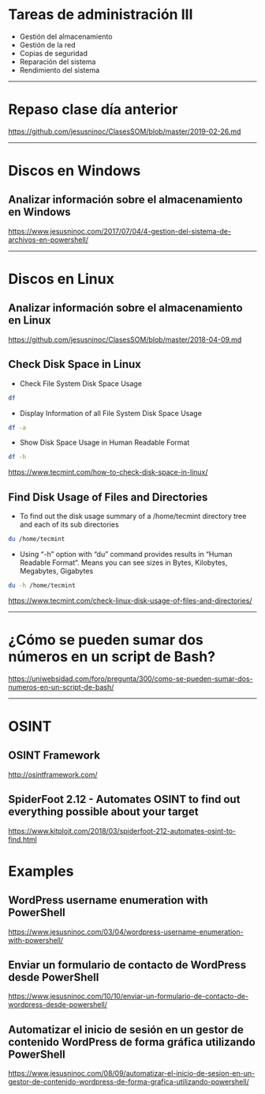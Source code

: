 # Tareas de administración III
- Gestión del almacenamiento
- Gestión de la red
- Copias de seguridad
- Reparación del sistema
- Rendimiento del sistema

------------

# Repaso clase día anterior
https://github.com/jesusninoc/ClasesSOM/blob/master/2019-02-26.md

------------

# Discos en Windows
## Analizar información sobre el almacenamiento en Windows
https://www.jesusninoc.com/2017/07/04/4-gestion-del-sistema-de-archivos-en-powershell/

------------

# Discos en Linux
## Analizar información sobre el almacenamiento en Linux
https://github.com/jesusninoc/ClasesSOM/blob/master/2018-04-09.md

## Check Disk Space in Linux
- Check File System Disk Space Usage
```Bash
df
```

- Display Information of all File System Disk Space Usage
```Bash
df -a
```

- Show Disk Space Usage in Human Readable Format
```Bash
df -h
```
https://www.tecmint.com/how-to-check-disk-space-in-linux/

## Find Disk Usage of Files and Directories
- To find out the disk usage summary of a /home/tecmint directory tree and each of its sub directories
```Bash
du /home/tecmint
```
- Using “-h” option with “du” command provides results in “Human Readable Format“. Means you can see sizes in Bytes, Kilobytes, Megabytes, Gigabytes
```Bash
du -h /home/tecmint
```
https://www.tecmint.com/check-linux-disk-usage-of-files-and-directories/

------------

# ¿Cómo se pueden sumar dos números en un script de Bash?
https://uniwebsidad.com/foro/pregunta/300/como-se-pueden-sumar-dos-numeros-en-un-script-de-bash/

------------

# OSINT
## OSINT Framework
http://osintframework.com/

## SpiderFoot 2.12 - Automates OSINT to find out everything possible about your target
https://www.kitploit.com/2018/03/spiderfoot-212-automates-osint-to-find.html

# Examples
## WordPress username enumeration with PowerShell
https://www.jesusninoc.com/03/04/wordpress-username-enumeration-with-powershell/

## Enviar un formulario de contacto de WordPress desde PowerShell
https://www.jesusninoc.com/10/10/enviar-un-formulario-de-contacto-de-wordpress-desde-powershell/

## Automatizar el inicio de sesión en un gestor de contenido WordPress de forma gráfica utilizando PowerShell
https://www.jesusninoc.com/08/09/automatizar-el-inicio-de-sesion-en-un-gestor-de-contenido-wordpress-de-forma-grafica-utilizando-powershell/

